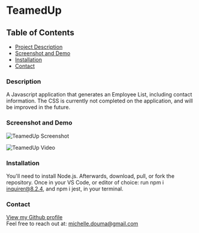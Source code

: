 # TeamedUp

## Table of Contents

- [Project Description](#id-description)
- [Screenshot and Demo](#id-screenshot)
- [Installation](#id-installation)
- [Contact](#id-questions)

<div id='id-description'/>  

### Description
A Javascript application that generates an Employee List, including contact information. The CSS is currently not completed on the application, and will be improved in the future. 


<div id='id-screenshot'/>   

### Screenshot and Demo

![TeamedUp Screenshot](./src/TeamedUpScreenshot.jpg?raw=true)

![TeamedUp Video](https://drive.google.com/file/d/1ReUGUG42u4tiiLV09cT8VcUi2fPhH8BV/view)

<div id='id-installation'/>   

### Installation
You'll need to install Node.js. Afterwards, download, pull, or fork the repository. Once in your VS Code, or editor of choice: run npm i inquirer@8.2.4, and npm i jest, in your terminal.



 <div id='id-questions'/>   

### Contact
[View my Github profile](www.github.com/Amuodmi)  
Feel free to reach out at: <a href= "mailto:michelle.douma@gmail.com">michelle.douma@gmail.com</a>
